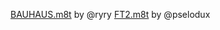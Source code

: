 [BAUHAUS.m8t](https://cdn.discordapp.com/attachments/754405144325521530/1201346696689483776/BAUHAUS.m8t?ex=65ee664c&is=65dbf14c&hm=bbd4729caed9bcc4316887c05f8a85e19e020b5876fdb9460e48b6e88f1af73c&) by @ryry
[FT2.m8t](https://cdn.discordapp.com/attachments/754405144325521530/1173952229267476550/FT2.m8t?ex=65e70636&is=65d49136&hm=b082108de4fbef7c6a6f9f17b6c4c67cea4e3945db012f605578d9ad11c39fa9&) by @pselodux

